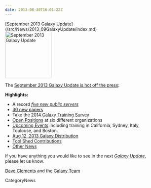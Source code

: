 ```yaml
---
date: 2013-08-30T16:01:22Z
---
```

<div class='newsItemHeader'>[September 2013 Galaxy Update](/src/News/2013_09GalaxyUpdate/index.md)</div>

<div class='right'><a href='/GalaxyUpdates/2013_09'><img src='/Images/Logos/GalaxyUpdate200.png' alt='September 2013 Galaxy Update' width=150 /></a></div>

The [September 2013 Galaxy Update is hot off the press](/src/GalaxyUpdates/2013_09/index.md):

**Highlights:**
* A record *[five new public servers](/GalaxyUpdates/2013_09#new-public-servers)*
* [30 new papers](/GalaxyUpdates/2013_09#new-papers)
* Take the [2014 Galaxy Training Survey](/GalaxyUpdates/2013_09#2014-galaxy-training-survey)
* [Open Positions](/GalaxyUpdates/2013_09#whos-hiring) at six different organizations
* [Upcoming Events](/GalaxyUpdates/2013_09#events) including training in California, Sydney, Italy, Toulouse, and Boston.
* [Aug 12, 2013 Galaxy Distribution](/GalaxyUpdates/2013_09#aug-12-2013-galaxy-distribution)
* [Tool Shed Contributions](/GalaxyUpdates/2013_09#tool-shed-contributions)
* [Other News](/GalaxyUpdates/2013_09#other-news)

If you have anything you would like to see in the next *[Galaxy Update](/src/GalaxyUpdates/index.md)*, please let us know.

[Dave Clements](/DaveClements) and the [Galaxy Team](/src/GalaxyTeam/index.md)


CategoryNews
